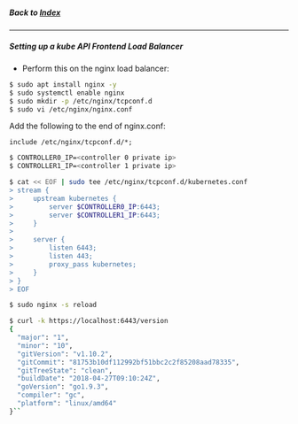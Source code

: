 ##### Back to [Index](README.md)

---

##### Setting up a kube API Frontend Load Balancer

- Perform this on the nginx load balancer:


```bash
$ sudo apt install nginx -y
$ sudo systemctl enable nginx
$ sudo mkdir -p /etc/nginx/tcpconf.d
$ sudo vi /etc/nginx/nginx.conf
```

Add the following to the end of nginx.conf:

`include /etc/nginx/tcpconf.d/*;`

```bash
$ CONTROLLER0_IP=<controller 0 private ip>
$ CONTROLLER1_IP=<controller 1 private ip>

$ cat << EOF | sudo tee /etc/nginx/tcpconf.d/kubernetes.conf
> stream {
>     upstream kubernetes {
>         server $CONTROLLER0_IP:6443;
>         server $CONTROLLER1_IP:6443;
>     }
> 
>     server {
>         listen 6443;
>         listen 443;
>         proxy_pass kubernetes;
>     }
> }
> EOF

```

```bash
$ sudo nginx -s reload

$ curl -k https://localhost:6443/version
{
  "major": "1",
  "minor": "10",
  "gitVersion": "v1.10.2",
  "gitCommit": "81753b10df112992bf51bbc2c2f85208aad78335",
  "gitTreeState": "clean",
  "buildDate": "2018-04-27T09:10:24Z",
  "goVersion": "go1.9.3",
  "compiler": "gc",
  "platform": "linux/amd64"
}``
```